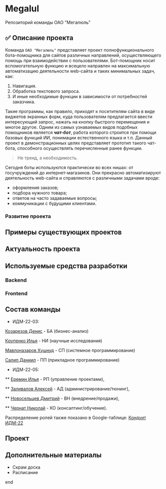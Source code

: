 # Megalul
Репозиторий команды ОАО "Мегалюль"
## :white_check_mark: Описание проекта

Команда `ОАО "Мегалюль"` представляет проект полнофункционального бота-помощника для сайтов различных направлений, осуществляющего помощь при
взаимодействии с пользователями. Бот-помощник носит вспомогательную функцию и всецело направлен на максимальную автоматизацию деятельности web-сайта и
таких минимальных задач, как:
1. Навигация.
2. Обработка текстового запроса.
3. И иные необходимые функции в зависимости от потребностей заказчика.

Такие программы, как правило, приходят к посетителям сайта в виде виджетов экранных форм, куда пользователям предлагается ввести интересующий запрос, нажать на кнопку
быстрого перемещения и многое другое. Одним из самых узнаваемых видов подобных помощников является ***чат-бот***, работа которого строится при помощи базовых функций
ИИ, понимации естественного языка и т.п. Данный проект в демонстрационных целях представляет прототип такого чат-бота, способного осуществлять перечисленные ранее функции.

> Не тренд, а необходимость.

Сегодня боты используются практически во всех нишах: от госучруждений до интернет-магазинов. Они прекрасно автоматизируют деятельность web-сайта и справляются с различными задачами вроде:
* оформления заказов;
* подбора нужного товара;
* ответов на часто задаваемые вопросы;
* коммуникации с будущими клиентами.

### Развитие проекта
## Примеры существующих проектов
## Актуальность проекта
## Используемые средства разработки
### Backend
### Frontend
## Состав команды
* ИДМ-22-03:

[Козарезов Денис](https://github.com/DenisKozarezov) - БА (бизнес-анализ)

[Крупенко Илья](https://github.com/Kolyamba2007) - НИ (научные исследования)

[Мавлоназаров Хушнуд](https://github.com/Raime-34) - СП (системное программирование)

[Салип Даниил](https://github.com/Welpodron) - ПП (прикладное программирование)

* ИДМ-22-05:

** [Еремин Илья](https://github.com/lulu2kan) - РП (управление проектами),

** [Заливалов Алексей](https://github.com/AlekseyGitPub) - АД (администрирование/тюнинг),

** [Новосельцев Дмитрий](https://github.com/SuperEjik) - ВН (внедрение/продажи),

** [Чернат Николай](https://github.com/DivineLoggika) - КО (консалтинг/обучение).


Распределение ролей также показано в Google-таблице: [Кондуит ИДМ-22](https://docs.google.com/spreadsheets/d/1ypxgDUpNsaAK5PH90dTfGKdtDnWaeEDWfupEbDokN6A/edit#gid=1891559469)
## Проект
## Дополнительные материалы
* Скрам доска
* Расписание

end
